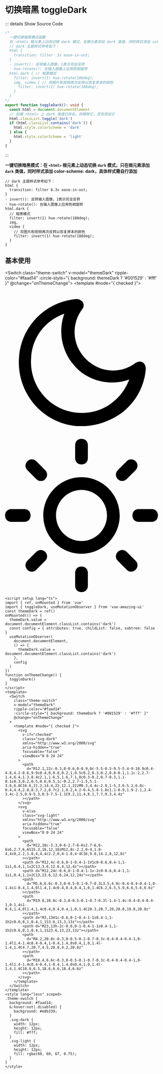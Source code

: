 # 切换暗黑 toggleDark

<GlobalElement />

::: details Show Source Code

```ts
/*
  一键切换暗黑模式函数
  在 <html> 根元素上动态切换 dark 模式，在根元素添加 dark 类值，同时样式添加 color-scheme: dark，具体样式需自行添加
  // dark 主题样式参考如下：
  html {
    transition: filter .3s ease-in-out;
  }
  · invert(): 反转输入图像，1表示完全反转
  · hue-rotate(): 在输入图像上应用色相旋转
  html.dark { // 暗黑模式
    filter: invert(1) hue-rotate(180deg);
    img, video { // 将图片和视频再次反转以恢复原本的颜色
      filter: invert(1) hue-rotate(180deg);
    }
  }
*/
export function toggleDark(): void {
  const html = document.documentElement
  // 如果 <html> 上 dark 类值已存在，则移除它，否则添加它
  html.classList.toggle('dark')
  if (html.classList.contains('dark')) {
    html.style.colorScheme = 'dark'
  } else {
    html.style.colorScheme = 'light'
  }
}
```

:::

**一键切换暗黑模式：在 `<html>` 根元素上动态切换 `dark` 模式，只在根元素添加 `dark` 类值，同时样式添加 color-scheme: dark，具体样式需自行添加**

```less
// dark 主题样式参考如下：
html {
  transition: filter 0.3s ease-in-out;
}
· invert(): 反转输入图像，1表示完全反转
· hue-rotate(): 在输入图像上应用色相旋转
html.dark {
  // 暗黑模式
  filter: invert(1) hue-rotate(180deg);
  img,
  video {
    // 将图片和视频再次反转以恢复原本的颜色
    filter: invert(1) hue-rotate(180deg);
  }
}
```

<script setup lang="ts">
import { ref, onMounted } from 'vue'
import { toggleDark, useMutationObserver } from 'vue-amazing-ui'
const themeDark = ref()
onMounted(() => {
  themeDark.value = document.documentElement.classList.contains('dark')
  const config = { attributes: true, childList: false, subtree: false }
  useMutationObserver(document.documentElement, () => {
    themeDark.value = document.documentElement.classList.contains('dark')
  }, config)
})
function onThemeChange () {
  toggleDark()
}
</script>

## 基本使用

<Switch class="theme-switch" v-model="themeDark" ripple-color="#faad14" :circle-style="{ background: themeDark ? '#001529' : '#fff' }" @change="onThemeChange"> <template #node="{ checked }"> <svg
      v-if="checked"
      class="svg-dark"
      xmlns="http://www.w3.org/2000/svg"
      aria-hidden="true"
      focusable="false"
      viewBox="0 0 24 24"
    > <path
        d="M12.1,22c-0.3,0-0.6,0-0.9,0c-5.5-0.5-9.5-5.4-9-10.9c0.4-4.8,4.2-8.6,9-9c0.4,0,0.8,0.2,1,0.5c0.2,0.3,0.2,0.8-0.1,1.1c-2,2.7-1.4,6.4,1.3,8.4c2.1,1.6,5,1.6,7.1,0c0.3-0.2,0.7-0.3,1.1-0.1c0.3,0.2,0.5,0.6,0.5,1c-0.2,2.7-1.5,5.1-3.6,6.8C16.6,21.2,14.4,22,12.1,22zM9.3,4.4c-2.9,1-5,3.6-5.2,6.8c-0.4,4.4,2.8,8.3,7.2,8.7c2.1,0.2,4.2-0.4,5.8-1.8c1.1-0.9,1.9-2.1,2.4-3.4c-2.5,0.9-5.3,0.5-7.5-1.1C9.2,11.4,8.1,7.7,9.3,4.4z"
      ></path> </svg> <svg
      v-else
      class="svg-light"
      xmlns="http://www.w3.org/2000/svg"
      aria-hidden="true"
      focusable="false"
      viewBox="0 0 24 24"
    > <path
        d="M12,18c-3.3,0-6-2.7-6-6s2.7-6,6-6s6,2.7,6,6S15.3,18,12,18zM12,8c-2.2,0-4,1.8-4,4c0,2.2,1.8,4,4,4c2.2,0,4-1.8,4-4C16,9.8,14.2,8,12,8z"
      ></path> <path d="M12,4c-0.6,0-1-0.4-1-1V1c0-0.6,0.4-1,1-1s1,0.4,1,1v2C13,3.6,12.6,4,12,4z"></path> <path d="M12,24c-0.6,0-1-0.4-1-1v-2c0-0.6,0.4-1,1-1s1,0.4,1,1v2C13,23.6,12.6,24,12,24z"></path> <path
        d="M5.6,6.6c-0.3,0-0.5-0.1-0.7-0.3L3.5,4.9c-0.4-0.4-0.4-1,0-1.4s1-0.4,1.4,0l1.4,1.4c0.4,0.4,0.4,1,0,1.4C6.2,6.5,5.9,6.6,5.6,6.6z"
      ></path> <path
        d="M19.8,20.8c-0.3,0-0.5-0.1-0.7-0.3l-1.4-1.4c-0.4-0.4-0.4-1,0-1.4s1-0.4,1.4,0l1.4,1.4c0.4,0.4,0.4,1,0,1.4C20.3,20.7,20,20.8,19.8,20.8z"
      ></path> <path d="M3,13H1c-0.6,0-1-0.4-1-1s0.4-1,1-1h2c0.6,0,1,0.4,1,1S3.6,13,3,13z"></path> <path d="M23,13h-2c-0.6,0-1-0.4-1-1s0.4-1,1-1h2c0.6,0,1,0.4,1,1S23.6,13,23,13z"></path> <path
        d="M4.2,20.8c-0.3,0-0.5-0.1-0.7-0.3c-0.4-0.4-0.4-1,0-1.4l1.4-1.4c0.4-0.4,1-0.4,1.4,0s0.4,1,0,1.4l-1.4,1.4C4.7,20.7,4.5,20.8,4.2,20.8z"
      ></path> <path
        d="M18.4,6.6c-0.3,0-0.5-0.1-0.7-0.3c-0.4-0.4-0.4-1,0-1.4l1.4-1.4c0.4-0.4,1-0.4,1.4,0s0.4,1,0,1.4l-1.4,1.4C18.9,6.5,18.6,6.6,18.4,6.6z"
      ></path> </svg> </template> </Switch>

```vue
<script setup lang="ts">
import { ref, onMounted } from 'vue'
import { toggleDark, useMutationObserver } from 'vue-amazing-ui'
const themeDark = ref()
onMounted(() => {
  themeDark.value = document.documentElement.classList.contains('dark')
  const config = { attributes: true, childList: false, subtree: false }
  useMutationObserver(
    document.documentElement,
    () => {
      themeDark.value = document.documentElement.classList.contains('dark')
    },
    config
  )
})
function onThemeChange() {
  toggleDark()
}
</script>
<template>
  <Switch
    class="theme-switch"
    v-model="themeDark"
    ripple-color="#faad14"
    :circle-style="{ background: themeDark ? '#001529' : '#fff' }"
    @change="onThemeChange"
  >
    <template #node="{ checked }">
      <svg
        v-if="checked"
        class="svg-dark"
        xmlns="http://www.w3.org/2000/svg"
        aria-hidden="true"
        focusable="false"
        viewBox="0 0 24 24"
      >
        <path
          d="M12.1,22c-0.3,0-0.6,0-0.9,0c-5.5-0.5-9.5-5.4-9-10.9c0.4-4.8,4.2-8.6,9-9c0.4,0,0.8,0.2,1,0.5c0.2,0.3,0.2,0.8-0.1,1.1c-2,2.7-1.4,6.4,1.3,8.4c2.1,1.6,5,1.6,7.1,0c0.3-0.2,0.7-0.3,1.1-0.1c0.3,0.2,0.5,0.6,0.5,1c-0.2,2.7-1.5,5.1-3.6,6.8C16.6,21.2,14.4,22,12.1,22zM9.3,4.4c-2.9,1-5,3.6-5.2,6.8c-0.4,4.4,2.8,8.3,7.2,8.7c2.1,0.2,4.2-0.4,5.8-1.8c1.1-0.9,1.9-2.1,2.4-3.4c-2.5,0.9-5.3,0.5-7.5-1.1C9.2,11.4,8.1,7.7,9.3,4.4z"
        ></path>
      </svg>
      <svg
        v-else
        class="svg-light"
        xmlns="http://www.w3.org/2000/svg"
        aria-hidden="true"
        focusable="false"
        viewBox="0 0 24 24"
      >
        <path
          d="M12,18c-3.3,0-6-2.7-6-6s2.7-6,6-6s6,2.7,6,6S15.3,18,12,18zM12,8c-2.2,0-4,1.8-4,4c0,2.2,1.8,4,4,4c2.2,0,4-1.8,4-4C16,9.8,14.2,8,12,8z"
        ></path>
        <path d="M12,4c-0.6,0-1-0.4-1-1V1c0-0.6,0.4-1,1-1s1,0.4,1,1v2C13,3.6,12.6,4,12,4z"></path>
        <path d="M12,24c-0.6,0-1-0.4-1-1v-2c0-0.6,0.4-1,1-1s1,0.4,1,1v2C13,23.6,12.6,24,12,24z"></path>
        <path
          d="M5.6,6.6c-0.3,0-0.5-0.1-0.7-0.3L3.5,4.9c-0.4-0.4-0.4-1,0-1.4s1-0.4,1.4,0l1.4,1.4c0.4,0.4,0.4,1,0,1.4C6.2,6.5,5.9,6.6,5.6,6.6z"
        ></path>
        <path
          d="M19.8,20.8c-0.3,0-0.5-0.1-0.7-0.3l-1.4-1.4c-0.4-0.4-0.4-1,0-1.4s1-0.4,1.4,0l1.4,1.4c0.4,0.4,0.4,1,0,1.4C20.3,20.7,20,20.8,19.8,20.8z"
        ></path>
        <path d="M3,13H1c-0.6,0-1-0.4-1-1s0.4-1,1-1h2c0.6,0,1,0.4,1,1S3.6,13,3,13z"></path>
        <path d="M23,13h-2c-0.6,0-1-0.4-1-1s0.4-1,1-1h2c0.6,0,1,0.4,1,1S23.6,13,23,13z"></path>
        <path
          d="M4.2,20.8c-0.3,0-0.5-0.1-0.7-0.3c-0.4-0.4-0.4-1,0-1.4l1.4-1.4c0.4-0.4,1-0.4,1.4,0s0.4,1,0,1.4l-1.4,1.4C4.7,20.7,4.5,20.8,4.2,20.8z"
        ></path>
        <path
          d="M18.4,6.6c-0.3,0-0.5-0.1-0.7-0.3c-0.4-0.4-0.4-1,0-1.4l1.4-1.4c0.4-0.4,1-0.4,1.4,0s0.4,1,0,1.4l-1.4,1.4C18.9,6.5,18.6,6.6,18.4,6.6z"
        ></path>
      </svg>
    </template>
  </Switch>
</template>
<style lang="less" scoped>
.theme-switch {
  background: #faad14;
  &:hover:not(.disabled) {
    background: #e8b339;
  }
  .svg-dark {
    width: 12px;
    height: 12px;
    fill: #fff;
  }
  .svg-light {
    width: 12px;
    height: 12px;
    fill: rgba(60, 60, 67, 0.75);
  }
}
</style>
```

<style lang="less" scoped>
.theme-switch {
  background: #faad14;
  &:hover:not(.disabled) {
    background: #e8b339;
  }
  .svg-dark {
    width: 12px;
    height: 12px;
    fill: #fff;
  }
  .svg-light {
    width: 12px;
    height: 12px;
    fill: rgba(60, 60, 67, 0.75);
  }
}
</style>

